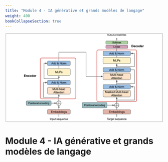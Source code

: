 ```yaml
---
title: "Module 4 - IA générative et grands modèles de langage"
weight: 400
bookCollapseSection: true
---
```


![](/images/llm.png)

# Module 4 - IA générative et grands modèles de langage
